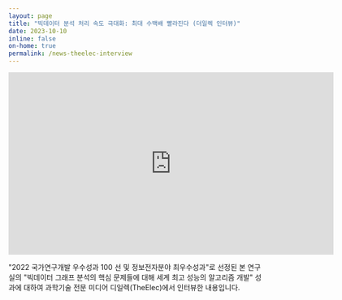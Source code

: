 ```yaml
---
layout: page
title: "빅데이터 분석 처리 속도 극대화: 최대 수백배 빨라진다 (더일렉 인터뷰)"
date: 2023-10-10
inline: false
on-home: true
permalink: /news-theelec-interview
---
```


<div class='summary' markdown=1>
<iframe style="width:640px;position:relative;left:0px;top:0px;overflow:auto;display:block;height:360px;"
 src="https://www.youtube.com/embed/Hlqa-0T2ycA" frameborder="0" allow="web-share" allowfullscreen></iframe>

"2022 국가연구개발 우수성과 100 선 및 정보전자분야 최우수성과"로 선정된
본 연구실의 "빅데이터 그래프 분석의 핵심 문제들에 대해 세계 최고 성능의 알고리즘 개발" 성과에 대하여
과학기술 전문 미디어 디일렉(TheElec)에서 인터뷰한 내용입니다.
</div>